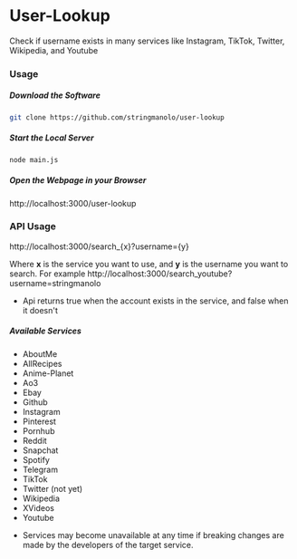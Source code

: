 # User-Lookup

Check if username exists in many services like Instagram, TikTok, Twitter, Wikipedia, and Youtube

### Usage

##### Download the Software
```bash
git clone https://github.com/stringmanolo/user-lookup
```

##### Start the Local Server
```bash
node main.js
```

##### Open the Webpage in your Browser
http://localhost:3000/user-lookup


### API Usage
http://localhost:3000/search_{x}?username={y}

Where __x__ is the service you want to use, and __y__ is the username you want to search. For example http://localhost:3000/search_youtube?username=stringmanolo

* Api returns true when the account exists in the service, and false when it doesn't

##### Available Services
- AboutMe
- AllRecipes
- Anime-Planet
- Ao3
- Ebay
- Github
- Instagram
- Pinterest
- Pornhub
- Reddit
- Snapchat
- Spotify
- Telegram
- TikTok
- Twitter (not yet)
- Wikipedia
- XVideos
- Youtube

* Services may become unavailable at any time if breaking changes are made by the developers of the target service. 
